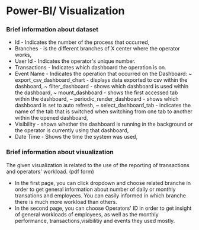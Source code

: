 # Power-BI/ Visualization

### Brief information about dataset
* Id - Indicates the number of the process that occurred,
* Branches - is the different branches of X center where the operator works,
* User Id - Indicates the operator's unique number.
* Transactions - Indicates which dashboard the operation is on.
* Event Name - Indicates the operation that occurred on the Dashboard:
~ export_csv_dashboard_chart - displays data exported to csv within the dashboard,
~ filter_dashboard - shows which dashboard is used within the dashboard,
~ mount_dashboard - shows the first accessed tab within the dashboard,
~ periodic_render_dashboard - shows which dashboard is set to auto refresh,
~ select_dashboard_tab - indicates the name of the tab that is switched when switching from one tab to another within the opened dashboard,
* Visibility - shows whether the dashboard is running in the background or the operator is currently using that dashboard,
* Date Time - Shows the time the system was used,

### Brief information about visualization
The given visualization is related to the use of the reporting of transactions and operators' workload. (pdf form)
* In the first page, you can click dropdown and choose related branche in order to get general information about number of daily or monthly transations and employees. You can easily informed in which branche there is much more workload than others.
* In the second page, you can choose Operators' ID in order to get insight of general workloads of employees, as well as the monthly performance, transactions,visibilitiy and events they used mostly.
